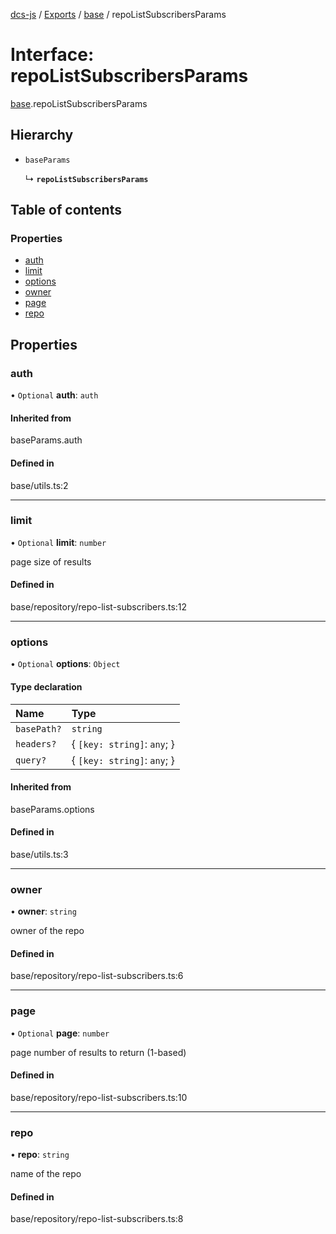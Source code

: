 [dcs-js](../README.md) / [Exports](../modules.md) / [base](../modules/base.md) / repoListSubscribersParams

# Interface: repoListSubscribersParams

[base](../modules/base.md).repoListSubscribersParams

## Hierarchy

- `baseParams`

  ↳ **`repoListSubscribersParams`**

## Table of contents

### Properties

- [auth](base.repoListSubscribersParams.md#auth)
- [limit](base.repoListSubscribersParams.md#limit)
- [options](base.repoListSubscribersParams.md#options)
- [owner](base.repoListSubscribersParams.md#owner)
- [page](base.repoListSubscribersParams.md#page)
- [repo](base.repoListSubscribersParams.md#repo)

## Properties

### <a id="auth" name="auth"></a> auth

• `Optional` **auth**: `auth`

#### Inherited from

baseParams.auth

#### Defined in

base/utils.ts:2

___

### <a id="limit" name="limit"></a> limit

• `Optional` **limit**: `number`

page size of results

#### Defined in

base/repository/repo-list-subscribers.ts:12

___

### <a id="options" name="options"></a> options

• `Optional` **options**: `Object`

#### Type declaration

| Name | Type |
| :------ | :------ |
| `basePath?` | `string` |
| `headers?` | { `[key: string]`: `any`;  } |
| `query?` | { `[key: string]`: `any`;  } |

#### Inherited from

baseParams.options

#### Defined in

base/utils.ts:3

___

### <a id="owner" name="owner"></a> owner

• **owner**: `string`

owner of the repo

#### Defined in

base/repository/repo-list-subscribers.ts:6

___

### <a id="page" name="page"></a> page

• `Optional` **page**: `number`

page number of results to return (1-based)

#### Defined in

base/repository/repo-list-subscribers.ts:10

___

### <a id="repo" name="repo"></a> repo

• **repo**: `string`

name of the repo

#### Defined in

base/repository/repo-list-subscribers.ts:8

